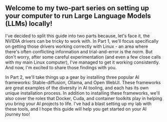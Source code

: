 

## **Welcome to my two-part series on setting up your computer to run Large Language Models (LLMs) locally!**

I've decided to split this guide into two parts because, let's face it, the NVIDIA drivers can be tricky to work with. In Part 1, we'll focus specifically on getting those drivers working correctly with Linux - an area where there's often conflicting information and trial-and-error is the norm. But don't worry, after some careful experimentation (and even a few close calls with my main Linux computer), I've managed to get it working consistently. And now, I'm excited to share those findings with you.

In Part 2, we'll take things up a gear by installing three popular AI frameworks: Stable-diffusion, Ollama, and Open WebUI. These frameworks are great examples of the diversity in AI tooling, and each has its own unique installation process. In addition to installing these frameworks, we'll also cover the roles that Docker, Cuda, and container toolkits play in helping you bring your AI projects to life. I've had a blast setting up my lab with these tools, and I hope this guide will help you get started on your AI journey too!